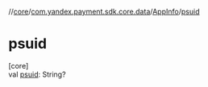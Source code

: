 //[core](../../../index.md)/[com.yandex.payment.sdk.core.data](../index.md)/[AppInfo](index.md)/[psuid](psuid.md)

# psuid

[core]\
val [psuid](psuid.md): String?
